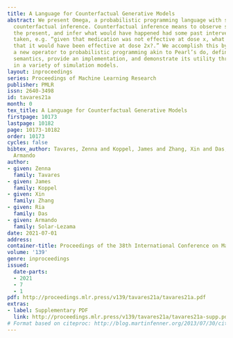 ```yaml
---
title: A Language for Counterfactual Generative Models
abstract: We present Omega, a probabilistic programming language with support for
  counterfactual inference. Counterfactual inference means to observe some fact in
  the present, and infer what would have happened had some past intervention been
  taken, e.g. “given that medication was not effective at dose x, what is the probability
  that it would have been effective at dose 2x?.” We accomplish this by introducing
  a new operator to probabilistic programming akin to Pearl’s do, define its formal
  semantics, provide an implementation, and demonstrate its utility through examples
  in a variety of simulation models.
layout: inproceedings
series: Proceedings of Machine Learning Research
publisher: PMLR
issn: 2640-3498
id: tavares21a
month: 0
tex_title: A Language for Counterfactual Generative Models
firstpage: 10173
lastpage: 10182
page: 10173-10182
order: 10173
cycles: false
bibtex_author: Tavares, Zenna and Koppel, James and Zhang, Xin and Das, Ria and Solar-Lezama,
  Armando
author:
- given: Zenna
  family: Tavares
- given: James
  family: Koppel
- given: Xin
  family: Zhang
- given: Ria
  family: Das
- given: Armando
  family: Solar-Lezama
date: 2021-07-01
address:
container-title: Proceedings of the 38th International Conference on Machine Learning
volume: '139'
genre: inproceedings
issued:
  date-parts:
  - 2021
  - 7
  - 1
pdf: http://proceedings.mlr.press/v139/tavares21a/tavares21a.pdf
extras:
- label: Supplementary PDF
  link: http://proceedings.mlr.press/v139/tavares21a/tavares21a-supp.pdf
# Format based on citeproc: http://blog.martinfenner.org/2013/07/30/citeproc-yaml-for-bibliographies/
---
```

